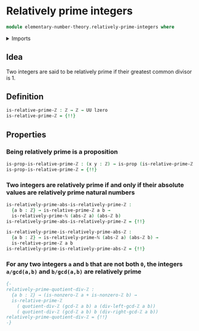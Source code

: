 # Relatively prime integers

```agda
module elementary-number-theory.relatively-prime-integers where
```

<details><summary>Imports</summary>

```agda
open import elementary-number-theory.absolute-value-integers
open import elementary-number-theory.greatest-common-divisor-integers
open import elementary-number-theory.integers
open import elementary-number-theory.relatively-prime-natural-numbers

open import foundation.action-on-identifications-functions
open import foundation.propositions
open import foundation.universe-levels
```

</details>

## Idea

Two integers are said to be relatively prime if their greatest common divisor
is 1.

## Definition

```agda
is-relative-prime-ℤ : ℤ → ℤ → UU lzero
is-relative-prime-ℤ = {!!}
```

## Properties

### Being relatively prime is a proposition

```agda
is-prop-is-relative-prime-ℤ : (x y : ℤ) → is-prop (is-relative-prime-ℤ x y)
is-prop-is-relative-prime-ℤ = {!!}
```

### Two integers are relatively prime if and only if their absolute values are relatively prime natural numbers

```agda
is-relatively-prime-abs-is-relatively-prime-ℤ :
  {a b : ℤ} → is-relative-prime-ℤ a b →
  is-relatively-prime-ℕ (abs-ℤ a) (abs-ℤ b)
is-relatively-prime-abs-is-relatively-prime-ℤ = {!!}

is-relatively-prime-is-relatively-prime-abs-ℤ :
  {a b : ℤ} → is-relatively-prime-ℕ (abs-ℤ a) (abs-ℤ b) →
  is-relative-prime-ℤ a b
is-relatively-prime-is-relatively-prime-abs-ℤ = {!!}
```

### For any two integers `a` and `b` that are not both `0`, the integers `a/gcd(a,b)` and `b/gcd(a,b)` are relatively prime

```agda
{-
relatively-prime-quotient-div-ℤ :
  {a b : ℤ} → (is-nonzero-ℤ a + is-nonzero-ℤ b) →
  is-relative-prime-ℤ
    ( quotient-div-ℤ (gcd-ℤ a b) a (div-left-gcd-ℤ a b))
    ( quotient-div-ℤ (gcd-ℤ a b) b (div-right-gcd-ℤ a b))
relatively-prime-quotient-div-ℤ = {!!}
-}
```
